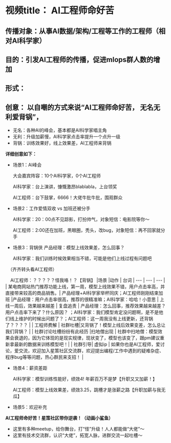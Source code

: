 # 视频title： AI工程师命好苦


## 传播对象：从事AI数据/架构/工程等工作的工程师（相对AI科学家）


## 目的：引发AI工程师的传播，促进mlops群人数的增加

## 形式：

## 创意： 以自嘲的方式来说“AI工程师命好苦， 无名无利爱背锅”，
* 无名：各种AI的峰会，基本都是AI科学家唱主角
* 无利：升级加薪慢，AI科学家点击率提升一个点升一级
* 背锅：训练效果好，线上效果差，AI工程师来背锅


**详细创意如下：**

-   场景1：AI峰会

      大会嘉宾阵容：10个AI科学家，0个AI工程师
      
      AI科学家：台上演讲，慷慨激昂blablabla，上台领奖
      
      AI工程师：台下鼓掌，6666！大佬牛批牛批，围观群众
      

-   场景2：工作爱情双收 vs 加班还被分手

     AI科学家：20：00点不见踪影，打扮帅气，对象短信：电影院等你～

     AI工程师：2:00还在加班，黑眼圈，秃头，改bug，对象短信：再不回家就分手


-   场景3：背锅侠
     产品经理：模型上线效果差，怎么回事？

     AI科学家：我们训练时候效果相当不错，可能是他们上线过程有问题吧

    （齐齐转头看AI工程师）

     AI工程师：？？？？？怪我咯！？【背锅】
|场景  |动作 | 台词
| --- | --- | --- |
| 某电商网站热门推荐功能上线，第一周，模型上线效果不错，用户点击率高，并直接带来较高的商品销售。| 产品经理+AI科学家举杯同庆；AI工程师刚刚结束加班 |产品经理：用户点击率很高，推荐的很精准嘛；AI科学家：哈哈！小意思
| 上线一周后，效果越来越差 | 复盘追责 | 产品经理：怎么回事，推荐效果越来越差？用户点击率下来了？什么原因？ ；AI科学家：我们模型肯定没问题啊，是不是他们线上维护的时候出问题了？；AI工程师：这一周我没有上线更新，还背锅了？？？？ |
| 工程师费解 | 社群吐槽|又背锅了！模型上线后效果变差，怎么总让我们背锅？  |
| 社群讨论吐槽纷纷有此经历 |扫地僧出现  | 社群中扫地僧：模型效果会衰退的，因为它体现的是现实规律，现状变了，模型也该变了，跟pm建议重新拿最新的数据来训练模型吧！|
| 社群引导| 虚拟ip | 如果你也是AI工程师，爱讨论，爱交流，欢迎加入星策社区交流群，欢迎提出编程/工作中遇到的疑难杂症、程序bug等等问题，热心群民来支招！ |

-   场景4：薪资差距


     AI科学家：模型训练性能好，绩效4! 年薪百万不是梦【升职又又加薪！】

     AI工程师：模型上线效果差，绩效3.25，跳槽才是涨薪之路【升职加薪与我无瓜】
     
-   场景5：欢迎补充


  
**AI工程师命好苦！星策社区带你逆袭！（动画小鲨鱼）**

-   这里有多种meetup，给你舞台，打“怪”升级！人人都能做“大佬”～
-   这里有技术交流群，认识“大佬”，拓宽人脉，进群交流一起吐槽～

